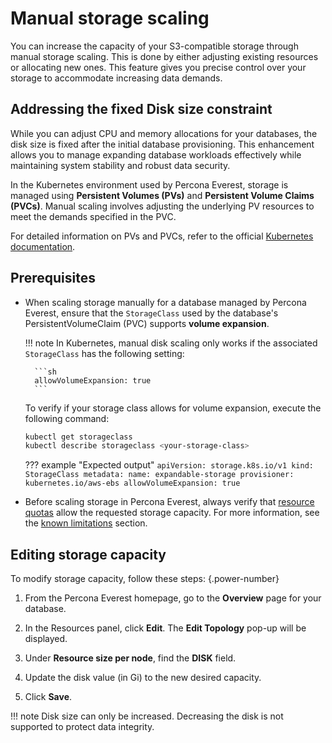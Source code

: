 # Manual storage scaling

You can increase the capacity of your S3-compatible storage through manual storage scaling. This is done by either adjusting existing resources or allocating new ones. This feature gives you precise control over your storage to accommodate increasing data demands.

## Addressing the fixed Disk size constraint

While you can adjust CPU and memory allocations for your databases, the disk size is fixed after the initial database provisioning. This enhancement allows you to manage expanding database workloads effectively while maintaining system stability and robust data security.

In the Kubernetes environment used by Percona Everest, storage is managed using **Persistent Volumes (PVs)** and **Persistent Volume Claims (PVCs)**. Manual scaling involves adjusting the underlying PV resources to meet the demands specified in the PVC.

For detailed information on PVs and PVCs, refer to the official [Kubernetes documentation](https://kubernetes.io/docs/concepts/storage/persistent-volumes/).

## Prerequisites

- When scaling storage manually for a database managed by Percona Everest, ensure that the `StorageClass` used by the database's PersistentVolumeClaim (PVC) supports **volume expansion**.

    !!! note
        In Kubernetes, manual disk scaling only works if the associated `StorageClass` has the following setting:

        ```sh
        allowVolumeExpansion: true
        ```

    To verify if your storage class allows for volume expansion, execute the following command:

    ```sh
    kubectl get storageclass
    kubectl describe storageclass <your-storage-class>
    ```

    ??? example "Expected output"
        ```
            apiVersion: storage.k8s.io/v1
        kind: StorageClass
        metadata:
            name: expandable-storage
            provisioner: kubernetes.io/aws-ebs
            allowVolumeExpansion: true
        ```

- Before scaling storage in Percona Everest, always verify that [resource quotas](https://kubernetes.io/docs/concepts/policy/resource-quotas/#storage-resource-quota) allow the requested storage capacity. For more information, see the [known limitations](../reference/known_limitations.md#manual-storage-scaling) section.

## Editing storage capacity

To modify storage capacity, follow these steps:
{.power-number}

1. From the Percona Everest homepage, go to the **Overview** page for your database.

2. In the Resources panel, click **Edit**. The **Edit Topology** pop-up will be displayed.

3. Under **Resource size per node**, find the **DISK** field. 

4. Update the disk value (in Gi) to the new desired capacity.

5. Click **Save**.

!!! note
    Disk size can only be increased. Decreasing the disk is not supported to protect data integrity.







